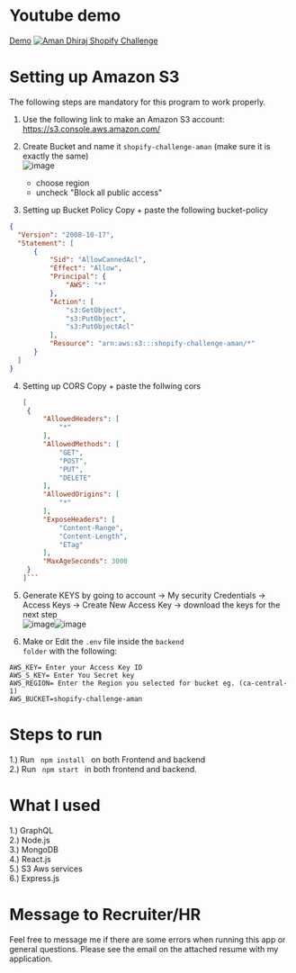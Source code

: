 # Youtube demo
[Demo](http://www.youtube.com/watch?v=0XF7XeBwqzo)
[![Aman Dhiraj Shopify Challenge](http://img.youtube.com/vi/0XF7XeBwqzo/0.jpg)](http://www.youtube.com/watch?v=0XF7XeBwqzo "Shopify Challenge")

# Setting up Amazon S3
The following steps are mandatory for this program to work properly. 
1. Use the following link to make an Amazon S3 account: https://s3.console.aws.amazon.com/<br>
2. Create Bucket and name it <code>shopify-challenge-aman</code> (make sure it is exactly the same)<br>
![image](https://user-images.githubusercontent.com/40723562/116836351-36554700-ab94-11eb-92a3-13e73c027c05.png)<br>
    - choose region<br>
    - uncheck "Block all public access"<br>

3. Setting up Bucket Policy
  Copy + paste the following bucket-policy
  ```json
  {
    "Version": "2008-10-17",
    "Statement": [
        {
            "Sid": "AllowCannedAcl",
            "Effect": "Allow",
            "Principal": {
                "AWS": "*"
            },
            "Action": [
                "s3:GetObject",
                "s3:PutObject",
                "s3:PutObjectAcl"
            ],
            "Resource": "arn:aws:s3:::shopify-challenge-aman/*"
        }
    ]
}
```


4. Setting up CORS 
   Copy + paste the follwing cors
   ```json
   [
    {
        "AllowedHeaders": [
            "*"
        ],
        "AllowedMethods": [
            "GET",
            "POST",
            "PUT",
            "DELETE"
        ],
        "AllowedOrigins": [
            "*"
        ],
        "ExposeHeaders": [
            "Content-Range",
            "Content-Length",
            "ETag"
        ],
        "MaxAgeSeconds": 3000
    }
   ]```
6. Generate KEYS by going to account -> My security Credentials -> Access Keys -> Create New Access Key -> download the keys for the next step<br>
![image](https://user-images.githubusercontent.com/40723562/116836763-d2338280-ab95-11eb-950b-4ca9ef7d367f.png)![image](https://user-images.githubusercontent.com/40723562/116836815-f727f580-ab95-11eb-8910-7dd90065cb82.png)


7. Make or Edit the <code>.env</code> file inside the <code>backend folder</code> with the following:
```
AWS_KEY= Enter your Access Key ID
AWS_S_KEY= Enter You Secret key
AWS_REGION= Enter the Region you selected for bucket eg. (ca-central-1)
AWS_BUCKET=shopify-challenge-aman
```

# Steps to run
1.) Run <code> npm install </code> on both Frontend and backend<br>
2.) Run <code> npm start </code> in both frontend and backend.<br>

# What I used
1.) GraphQL<br>
2.) Node.js<br>
3.) MongoDB<br>
4.) React.js<br>
5.) S3 Aws services<br>
6.) Express.js<br>

# Message to Recruiter/HR
Feel free to message me if there are some errors when running this app or general questions. Please see the email on the attached resume with my application.
